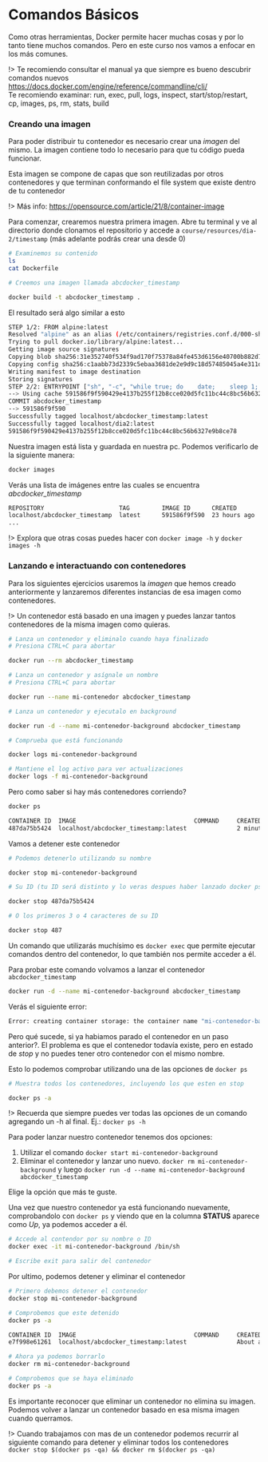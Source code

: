 # Comandos Básicos

Como otras herramientas, Docker permite hacer muchas cosas y por lo tanto tiene muchos comandos. Pero en este curso nos vamos a enfocar en los más comunes.

!> Te recomiendo consultar el manual ya que siempre es bueno descubrir comandos nuevos https://docs.docker.com/engine/reference/commandline/cli/  
Te recomiendo examinar: run, exec, pull, logs, inspect, start/stop/restart, cp, images, ps, rm, stats, build

### Creando una imagen

Para poder distribuir tu contenedor es necesario crear una *imagen* del mismo. La imagen contiene todo lo necesario para que tu código pueda funcionar.

Esta imagen se compone de capas que son reutilizadas por otros contenedores y que terminan conformando el file system que existe dentro de tu contenedor

!> Más info: https://opensource.com/article/21/8/container-image

Para comenzar, crearemos nuestra primera imagen. Abre tu terminal y ve al directorio donde clonamos el repositorio y accede a `course/resources/dia-2/timestamp` (más adelante podrás crear una desde 0)

```sh
# Examinemos su contenido
ls
cat Dockerfile
```

```sh
# Creemos una imagen llamada abcdocker_timestamp

docker build -t abcdocker_timestamp .
```

El resultado será algo similar a esto

```sh
STEP 1/2: FROM alpine:latest
Resolved "alpine" as an alias (/etc/containers/registries.conf.d/000-shortnames.conf)
Trying to pull docker.io/library/alpine:latest...
Getting image source signatures
Copying blob sha256:31e352740f534f9ad170f75378a84fe453d6156e40700b882d737a8f4a6988a3
Copying config sha256:c1aabb73d2339c5ebaa3681de2e9d9c18d57485045a4e311d9f8004bec208d67
Writing manifest to image destination
Storing signatures
STEP 2/2: ENTRYPOINT ["sh", "-c", "while true; do    date;    sleep 1; done"]
--> Using cache 591586f9f590429e4137b255f12b8cce020d5fc11bc44c8bc56b6327e9b8ce78
COMMIT abcdocker_timestamp
--> 591586f9f590
Successfully tagged localhost/abcdocker_timestamp:latest
Successfully tagged localhost/dia2:latest
591586f9f590429e4137b255f12b8cce020d5fc11bc44c8bc56b6327e9b8ce78
```

Nuestra imagen está lista y guardada en nuestra pc. Podemos verificarlo de la siguiente manera:

```sh
docker images
```

Verás una lista de imágenes entre las cuales se encuentra *abcdocker_timestamp*

```sh
REPOSITORY                     TAG         IMAGE ID      CREATED       SIZE
localhost/abcdocker_timestamp  latest      591586f9f590  23 hours ago  7.62 MB
...
```

!> Explora que otras cosas puedes hacer con `docker image -h` y `docker images -h`

### Lanzando e interactuando con contenedores

Para los siguientes ejercicios usaremos la *imagen* que hemos creado anteriormente y lanzaremos diferentes instancias de esa imagen como contenedores.

!> Un contenedor está basado en una imagen y puedes lanzar tantos contenedores de la misma imagen como quieras.

```sh
# Lanza un contenedor y eliminalo cuando haya finalizado
# Presiona CTRL+C para abortar

docker run --rm abcdocker_timestamp
```

```sh
# Lanza un contenedor y asígnale un nombre
# Presiona CTRL+C para abortar

docker run --name mi-contenedor abcdocker_timestamp
```

```sh
# Lanza un contenedor y ejecutalo en background

docker run -d --name mi-contenedor-background abcdocker_timestamp

# Comprueba que está funcionando

docker logs mi-contenedor-background

# Mantiene el log activo para ver actualizaciones
docker logs -f mi-contenedor-background
```

Pero como saber si hay más contenedores corriendo?

```sh
docker ps
```

```sh
CONTAINER ID  IMAGE                                 COMMAND     CREATED        STATUS        PORTS       NAMES
487da75b5424  localhost/abcdocker_timestamp:latest              2 minutes ago  Up 2 minutes              mi-contenedor-background
```

Vamos a detener este contenedor

```sh
# Podemos detenerlo utilizando su nombre

docker stop mi-contenedor-background

# Su ID (tu ID será distinto y lo veras despues haber lanzado docker ps)

docker stop 487da75b5424

# O los primeros 3 o 4 caracteres de su ID

docker stop 487
```

Un comando que utilizarás muchísimo es `docker exec` que permite ejecutar comandos dentro del contenedor, lo que también nos permite acceder a él.

Para probar este comando volvamos a lanzar el contenedor `abcdocker_timestamp`

```sh
docker run -d --name mi-contenedor-background abcdocker_timestamp

```

Verás el siguiente error:

```sh
Error: creating container storage: the container name "mi-contenedor-background" is already in use by 94af5447d11a393b1ecd2b9a2964a1c43635749a6c61f328a9bc14406242c54f. You have to remove that container to be able to reuse that name: that name is already in use
```

Pero qué sucede, si ya habiamos parado el contenedor en un paso anterior?. El problema es que el contenedor todavía existe, pero en estado de *stop* y no puedes tener otro contenedor con el mismo nombre.

Esto lo podemos comprobar utilizando una de las opciones de `docker ps`

```sh
# Muestra todos los contenedores, incluyendo los que esten en stop

docker ps -a
```

!> Recuerda que siempre puedes ver todas las opciones de un comando agregando un -h al final. Ej.: `docker ps -h`

Para poder lanzar nuestro contenedor tenemos dos opciones:

1. Utilizar el comando `docker start mi-contenedor-background`
2. Eliminar el contenedor y lanzar uno nuevo. `docker rm mi-contenedor-background` y luego `docker run -d --name mi-contenedor-background abcdocker_timestamp`

Elige la opción que más te guste.

Una vez que nuestro contenedor ya está funcionando nuevamente, comprobandolo con `docker ps` y viendo que en la columna **STATUS** aparece como *Up*, ya podemos acceder a él.

```sh
# Accede al contendor por su nombre o ID
docker exec -it mi-contenedor-background /bin/sh

# Escribe exit para salir del contenedor
```

Por ultimo, podemos detener y eliminar el contenedor

```sh
# Primero debemos detener el contenedor
docker stop mi-contenedor-background

# Comprobemos que este detenido
docker ps -a

CONTAINER ID  IMAGE                                 COMMAND     CREATED             STATUS                       PORTS       NAMES
e7f998e61261  localhost/abcdocker_timestamp:latest              About a minute ago  Exited (137) 22 seconds ago              mi-contenedor-background

# Ahora ya podemos borrarlo
docker rm mi-contenedor-background

# Comprobemos que se haya eliminado
docker ps -a
```

Es importante reconocer que eliminar un contenedor no elimina su imagen. Podemos volver a lanzar un contenedor basado en esa misma imagen cuando querramos.

!> Cuando trabajamos con mas de un contenedor podemos recurrir al siguiente comando para detener y eliminar todos los contenedores  
`docker stop $(docker ps -qa) && docker rm $(docker ps -qa)`